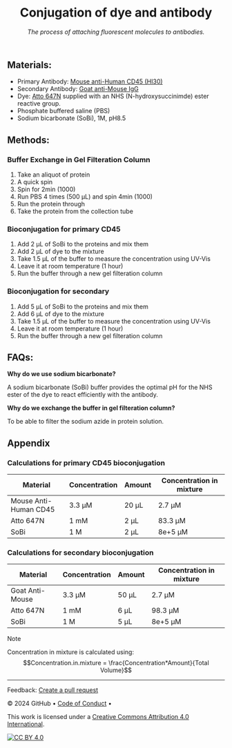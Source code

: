 <header>

<!--
  <<< Author notes: Course header >>>
  Include a 1280×640 image, course title in sentence case, and a concise description in emphasis.
  In your repository settings: enable template repository, add your 1280×640 social image, auto delete head branches.
  Add your open source license, GitHub uses MIT license.
-->

# Conjugation of dye and antibody

_The process of attaching fluorescent molecules to antibodies._

</header>

<!--
  <<< Author notes: Step 1 >>>
  Choose 3-5 steps for your course.
  The first step is always the hardest, so pick something easy!
  Link to docs.github.com for further explanations.
  Encourage users to open new tabs for steps!
-->

## Materials:
  - Primary Antibody:
    [Mouse anti-Human CD45 (HI30)](https://www.ptglab.com/products/CD45-Antibody-65109-1-Ig.htm)
  - Secondary Antibody:
    [Goat anti-Mouse IgG](https://www.bioscience.co.uk/product~73025)
  - Dye:
    [Atto 647N](https://www.aatbio.com/products/atto-647n-nhs-ester) supplied with an NHS (N-hydroxysuccinimde) ester reactive group.
  - Phosphate buffered saline (PBS)
  - Sodium bicarbonate (SoBi), 1M, pH8.5

## Methods:
### Buffer Exchange in Gel Filteration Column
1. Take an aliquot of protein
2. A quick spin
3. Spin for 2min (1000)
4. Run PBS 4 times (500 µL) and spin 4min (1000)
5. Run the protein through
6. Take the protein from the collection tube

### Bioconjugation for primary CD45
1. Add 2 µL of SoBi to the proteins and mix them
2. Add 2 µL of dye to the mixture
3. Take 1.5 µL of the buffer to measure the concentration using UV-Vis
4. Leave it at room temperature (1 hour)
5. Run the buffer through a new gel filteration column

### Bioconjugation for secondary
1. Add 5 µL of SoBi to the proteins and mix them
2. Add 6 µL of dye to the mixture
3. Take 1.5 µL of the buffer to measure the concentration using UV-Vis
4. Leave it at room temperature (1 hour)
5. Run the buffer through a new gel filteration column
   
## FAQs: 
**Why do we use sodium bicarbonate?**

A sodium bicarbonate (SoBi) buffer provides the optimal pH for the NHS ester of the dye to react efficiently with the antibody.

**Why do we exchange the buffer in gel filteration column?**

To be able to filter the sodium azide in protein solution. 

## Appendix
### Calculations for primary CD45 bioconjugation
| Material | Concentration | Amount | Concentration in mixture |
| -------- | ------- | ------- | ------- |
| Mouse Anti-Human CD45 | 3.3 µM | 20 µL | 2.7 µM  | 
| Atto 647N       | 1 mM   | 2 µL  | 83.3 µM | 
| SoBi            | 1 M    | 2 µL  | 8e+5 µM |

### Calculations for secondary bioconjugation
| Material | Concentration | Amount | Concentration in mixture |
| -------- | ------- | ------- | ------- |
| Goat Anti-Mouse | 3.3 µM | 50 µL | 2.7 µM  | 
| Atto 647N       | 1 mM   | 6 µL  | 98.3 µM | 
| SoBi            | 1 M    | 5 µL  | 8e+5 µM |

> [!NOTE]
> Concentration in mixture is calculated using: $$Concentration.in.mixture = \frac{Concentration*Amount}{Total Volume}$$
 
<footer>

<!--
  <<< Author notes: Footer >>>
  Add a link to get support, GitHub status page, code of conduct, license link.
-->

---

Feedback: [Create a pull request]()

&copy; 2024 GitHub &bull; [Code of Conduct](https://www.contributor-covenant.org/version/2/1/code_of_conduct/code_of_conduct.md) &bull;

This work is licensed under a
[Creative Commons Attribution 4.0 International][cc-by].

[![CC BY 4.0][cc-by-image]][cc-by]

[cc-by]: https://creativecommons.org/licenses/by/4.0/
[cc-by-image]: https://i.creativecommons.org/l/by/4.0/88x31.png
[cc-by-shield]: https://img.shields.io/badge/License-CC%20BY%204.0-lightgrey.svg

</footer>
